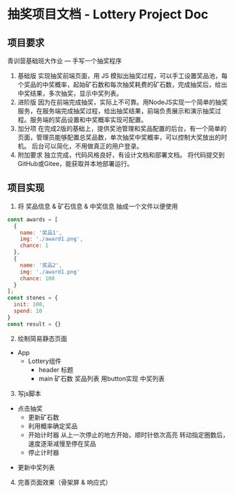 # 抽奖项目文档 - Lottery Project Doc

## 项目要求

青训营基础班大作业 — 手写一个抽奖程序

1. 基础版
实现抽奖前端页面，用 JS 模拟出抽奖过程，可以手工设置奖品池，每个奖品的中奖概率，起始矿石数和每次抽奖耗费的矿石数，完成抽奖后，给出中奖结果，多次抽奖，显示中奖列表。
2. 进阶版
因为在前端完成抽奖，实际上不可靠。用NodeJS实现一个简单的抽奖服务，在服务端完成抽奖过程，给出抽奖结果，前端负责展示和演示抽奖过程。服务端的奖品设置和中奖概率实现可配置。
3. 加分项
在完成2版的基础上，提供奖池管理和奖品配置的后台，有一个简单的页面，管理员能够配置总奖品数，单次抽奖中奖概率，可以控制大奖放出的时机。
后台可以简化，不用做真正的用户登录。
4. 附加要求
独立完成，代码风格良好，有设计文档和部署文档。
将代码提交到GitHub或Gitee，能获取并本地部署运行。

## 项目实现

1. 将 奖品信息 & 矿石信息 & 中奖信息 抽成一个文件以便使用
  ```javascript
  const awards = [
    {
      name: '奖品1',
      img: './award1.png',
      chance: 1
    },
    {
      name: '奖品2',
      img: './award1.png'
      chance: 100
    }
  ];
  const stones = {
    init: 100,
    spend: 10
  }
  const result = {}
  ```

2. 绘制简易静态页面
  - App
    - Lottery组件
      - header
        标题
      - main 
        矿石数
        奖品列表 用button实现
        中奖列表

3. 写js脚本
  - 点击抽奖
    - 更新矿石数
    - 利用概率确定奖品
    - 开始计时器
      从上一次停止的地方开始，顺时针依次高亮
      转动指定圈数后，速度逐渐减慢至停在奖品
    - 停止计时器
  <!-- - 弹窗显示中奖信息 -->
  <!-- - 用户点击关闭弹窗 -->
  - 更新中奖列表

4. 完善页面效果（骨架屏 & 响应式）
